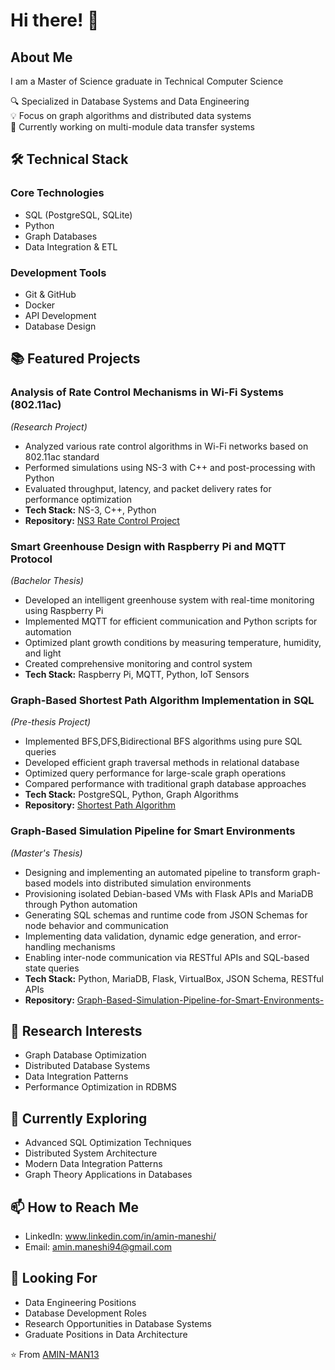 

# Hi there! 👋 
## About Me
I am a Master of Science graduate in Technical Computer Science

🔍 Specialized in Database Systems and Data Engineering  
💡 Focus on graph algorithms and distributed data systems  
🎯 Currently working on multi-module data transfer systems

## 🛠 Technical Stack
### Core Technologies
- SQL (PostgreSQL, SQLite)
- Python
- Graph Databases
- Data Integration & ETL
### Development Tools
- Git & GitHub
- Docker
- API Development
- Database Design

## 📚 Featured Projects
### Analysis of Rate Control Mechanisms in Wi-Fi Systems (802.11ac)
*(Research Project)*
- Analyzed various rate control algorithms in Wi-Fi networks based on 802.11ac standard
- Performed simulations using NS-3 with C++ and post-processing with Python
- Evaluated throughput, latency, and packet delivery rates for performance optimization
- **Tech Stack:** NS-3, C++, Python
- **Repository:** [NS3 Rate Control Project](https://github.com/AMIN-MAN13/ns3-rate-control)

### Smart Greenhouse Design with Raspberry Pi and MQTT Protocol
*(Bachelor Thesis)*
- Developed an intelligent greenhouse system with real-time monitoring using Raspberry Pi
- Implemented MQTT for efficient communication and Python scripts for automation
- Optimized plant growth conditions by measuring temperature, humidity, and light
- Created comprehensive monitoring and control system
- **Tech Stack:** Raspberry Pi, MQTT, Python, IoT Sensors

### Graph-Based Shortest Path Algorithm Implementation in SQL
*(Pre-thesis Project)*
- Implemented BFS,DFS,Bidirectional BFS algorithms using pure SQL queries
- Developed efficient graph traversal methods in relational database
- Optimized query performance for large-scale graph operations
- Compared performance with traditional graph database approaches
- **Tech Stack:** PostgreSQL, Python, Graph Algorithms
- **Repository:** [Shortest Path Algorithm](https://github.com/AMIN-MAN13/graphsql)


### Graph-Based Simulation Pipeline for Smart Environments  
*(Master's Thesis)*  
- Designing and implementing an automated pipeline to transform graph-based models into distributed simulation environments  
- Provisioning isolated Debian-based VMs with Flask APIs and MariaDB through Python automation  
- Generating SQL schemas and runtime code from JSON Schemas for node behavior and communication  
- Implementing data validation, dynamic edge generation, and error-handling mechanisms  
- Enabling inter-node communication via RESTful APIs and SQL-based state queries  
- **Tech Stack:** Python, MariaDB, Flask, VirtualBox, JSON Schema, RESTful APIs
- **Repository:** [Graph-Based-Simulation-Pipeline-for-Smart-Environments-](https://github.com/AMIN-MAN13/Graph-Based-Simulation-Pipeline-for-Smart-Environments-)


## 🔬 Research Interests
- Graph Database Optimization
- Distributed Database Systems
- Data Integration Patterns
- Performance Optimization in RDBMS

## 🌱 Currently Exploring
- Advanced SQL Optimization Techniques
- Distributed System Architecture
- Modern Data Integration Patterns
- Graph Theory Applications in Databases

## 📫 How to Reach Me
- LinkedIn: www.linkedin.com/in/amin-maneshi/
- Email: amin.maneshi94@gmail.com

## 💼 Looking For
- Data Engineering Positions
- Database Development Roles
- Research Opportunities in Database Systems
- Graduate Positions in Data Architecture

⭐️ From [AMIN-MAN13](https://github.com/AMIN-MAN13)


